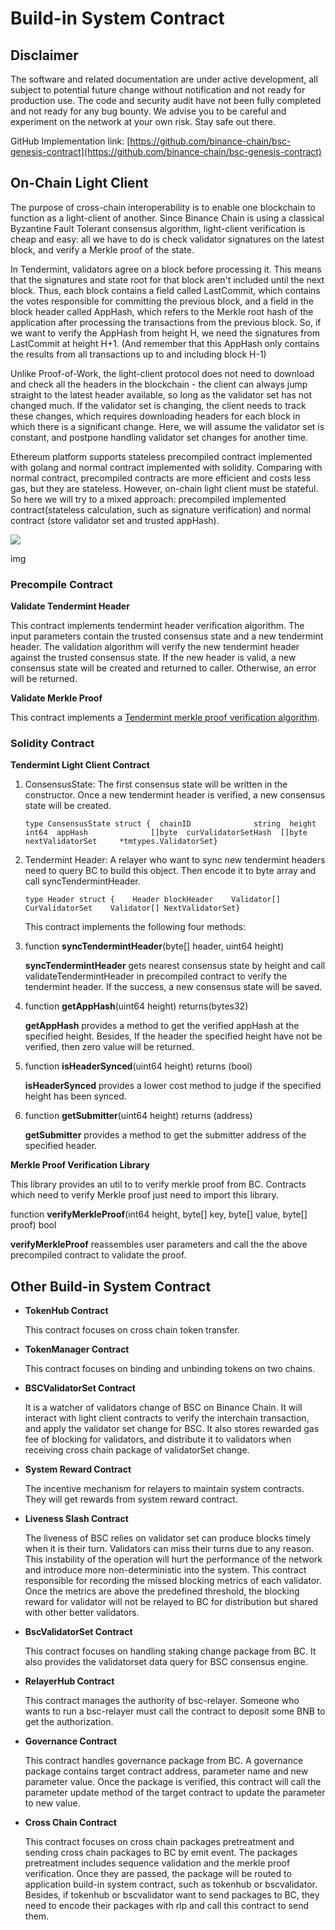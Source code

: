 # Build-in System Contract

## Disclaimer <a id="disclaimer"></a>

The software and related documentation are under active development, all subject to potential future change without notification and not ready for production use. The code and security audit have not been fully completed and not ready for any bug bounty. We advise you to be careful and experiment on the network at your own risk. Stay safe out there.

GitHub Implementation link: [https://github.com/binance-chain/bsc-genesis-contract](https://github.com/binance-chain/bsc-genesis-contract)​

## On-Chain Light Client <a id="on-chain-light-client"></a>

The purpose of cross-chain interoperability is to enable one blockchain to function as a light-client of another. Since Binance Chain is using a classical Byzantine Fault Tolerant consensus algorithm, light-client verification is cheap and easy: all we have to do is check validator signatures on the latest block, and verify a Merkle proof of the state.

In Tendermint, validators agree on a block before processing it. This means that the signatures and state root for that block aren't included until the next block. Thus, each block contains a field called LastCommit, which contains the votes responsible for committing the previous block, and a field in the block header called AppHash, which refers to the Merkle root hash of the application after processing the transactions from the previous block. So, if we want to verify the AppHash from height H, we need the signatures from LastCommit at height H+1. \(And remember that this AppHash only contains the results from all transactions up to and including block H-1\)

Unlike Proof-of-Work, the light-client protocol does not need to download and check all the headers in the blockchain - the client can always jump straight to the latest header available, so long as the validator set has not changed much. If the validator set is changing, the client needs to track these changes, which requires downloading headers for each block in which there is a significant change. Here, we will assume the validator set is constant, and postpone handling validator set changes for another time.

Ethereum platform supports stateless precompiled contract implemented with golang and normal contract implemented with solidity. Comparing with normal contract, precompiled contracts are more efficient and costs less gas, but they are stateless. However, on-chain light client must be stateful. So here we will try to a mixed approach: precompiled implemented contract\(stateless calculation, such as signature verification\) and normal contract \(store validator set and trusted appHash\).

![](https://docs.binance.org/assets/lightclient.png)

img

### Precompile Contract <a id="precompile-contract"></a>

**Validate Tendermint Header**

This contract implements tendermint header verification algorithm. The input parameters contain the trusted consensus state and a new tendermint header. The validation algorithm will verify the new tendermint header against the trusted consensus state. If the new header is valid, a new consensus state will be created and returned to caller. Otherwise, an error will be returned.

**Validate Merkle Proof**

This contract implements a [Tendermint merkle proof verification algorithm](https://github.com/tendermint/tendermint/blob/master/docs/architecture/adr-026-general-merkle-proof.md).

### Solidity Contract <a id="solidity-contract"></a>

**Tendermint Light Client Contract**

1. ConsensusState: The first consensus state will be written in the constructor. Once a new tendermint header is verified, a new consensus state will be created.

   ```text
   type ConsensusState struct {  chainID              string  height               int64  appHash              []byte  curValidatorSetHash  []byte  nextValidatorSet     *tmtypes.ValidatorSet}
   ```

2. Tendermint Header: A relayer who want to sync new tendermint headers need to query BC to build this object. Then encode it to byte array and call syncTendermintHeader.

   ```text
   type Header struct {    Header blockHeader    Validator[] CurValidatorSet    Validator[] NextValidatorSet}
   ```

   This contract implements the following four methods:

3. function **syncTendermintHeader**\(byte\[\] header, uint64 height\)

   **syncTendermintHeader** gets nearest consensus state by height and call validateTendermintHeader in precompiled contract to verify the tendermint header. If the success, a new consensus state will be saved.

4. function **getAppHash**\(uint64 height\) returns\(bytes32\)

   **getAppHash** provides a method to get the verified appHash at the specified height. Besides, If the header the specified height have not be verified, then zero value will be returned.

5. function **isHeaderSynced**\(uint64 height\) returns \(bool\)

   **isHeaderSynced** provides a lower cost method to judge if the specified height has been synced.

6. function **getSubmitter**\(uint64 height\) returns \(address\)

   **getSubmitter** provides a method to get the submitter address of the specified header.

**Merkle Proof Verification Library**

This library provides an util to to verify merkle proof from BC. Contracts which need to verify Merkle proof just need to import this library.

function **verifyMerkleProof**\(int64 height, byte\[\] key, byte\[\] value, byte\[\] proof\) bool

**verifyMerkleProof** reassembles user parameters and call the the above precompiled contract to validate the proof.

## Other Build-in System Contract <a id="other-build-in-system-contract"></a>

* **TokenHub Contract**

  This contract focuses on cross chain token transfer.

* **TokenManager Contract**

  This contract focuses on binding and unbinding tokens on two chains.

* **BSCValidatorSet Contract**

  It is a watcher of validators change of BSC on Binance Chain. It will interact with light client contracts to verify the interchain transaction, and apply the validator set change for BSC. It also stores rewarded gas fee of blocking for validators, and distribute it to validators when receiving cross chain package of validatorSet change.

* **System Reward Contract**

  The incentive mechanism for relayers to maintain system contracts. They will get rewards from system reward contract.

* **Liveness Slash Contract**

  The liveness of BSC relies on validator set can produce blocks timely when it is their turn. Validators can miss their turns due to any reason. This instability of the operation will hurt the performance of the network and introduce more non-deterministic into the system. This contract responsible for recording the missed blocking metrics of each validator. Once the metrics are above the predefined threshold, the blocking reward for validator will not be relayed to BC for distribution but shared with other better validators.

* **BscValidatorSet Contract**

  This contract focuses on handling staking change package from BC. It also provides the validatorset data query for BSC consensus engine.

* **RelayerHub Contract**

  This contract manages the authority of bsc-relayer. Someone who wants to run a bsc-relayer must call the contract to deposit some BNB to get the authorization.

* **Governance Contract**

  This contract handles governance package from BC. A governance package contains target contract address, parameter name and new parameter value. Once the package is verified, this contract will call the parameter update method of the target contract to update the parameter to new value.

* **Cross Chain Contract**

  This contract focuses on cross chain packages pretreatment and sending cross chain packages to BC by emit event. The packages pretreatment includes sequence validation and the merkle proof verification. Once they are passed, the package will be routed to application build-in system contract, such as tokenhub or bscvalidator. Besides, if tokenhub or bscvalidator want to send packages to BC, they need to encode their packages with rlp and call this contract to send them.

